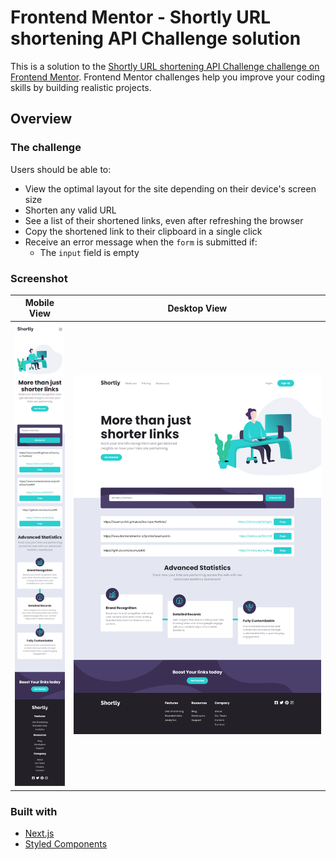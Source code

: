 # Frontend Mentor - Shortly URL shortening API Challenge solution

This is a solution to the [Shortly URL shortening API Challenge challenge on Frontend Mentor](https://www.frontendmentor.io/challenges/url-shortening-api-landing-page-2ce3ob-G). Frontend Mentor challenges help you improve your coding skills by building realistic projects.

## Overview

### The challenge

Users should be able to:

- View the optimal layout for the site depending on their device's screen size
- Shorten any valid URL
- See a list of their shortened links, even after refreshing the browser
- Copy the shortened link to their clipboard in a single click
- Receive an error message when the `form` is submitted if:
  - The `input` field is empty

### Screenshot

|         Mobile View          |         Desktop View          |
| :--------------------------: | :---------------------------: |
| ![](./screenshot/mobile.png) | ![](./screenshot/desktop.png) |

### Built with

- [Next.js](https://nextjs.org/)
- [Styled Components](https://styled-components.com/)
